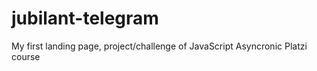 # jubilant-telegram
My first landing page, project/challenge of JavaScript Asyncronic Platzi course
